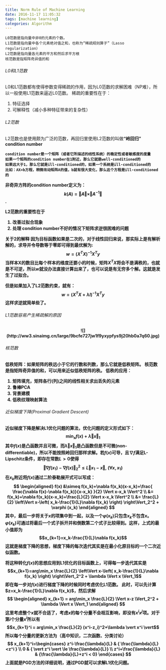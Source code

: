```yaml
---
title: Norm Rule of Machine Learning
date: 2016-11-17 11:05:32
tags: [machine learning]
categories: Algorithm
---
```


	L0范数是指向量中非0的元素的个数。
    L1范数是指向量中各个元素绝对值之和，也称为“稀疏规则算子”（Lasso regularization）
    L2范数是指向量各元素的平方和然后求平方根
    核范数是指矩阵奇异值的和

###### L0和L1范数
L0和L1范数都有使得参数变得稀疏的作用，因为L0范数的求解困难（NP难），所以一般使用L1范数来逼近L0范数。
稀疏的重要性在于：
1. 特征选择
2. 可解释性（减小多种特征带来的复杂性）

###### L2范数
L2范数也是使用颇为广泛的范数，再回归里使用L2范数的叫做<b>“岭回归”</b>
<b>condition number<b>

	condition number是一个矩阵（或者它所描述的线性系统）的稳定性或者敏感度的度量
    如果一个矩阵的condition number在1附近，那么它就是well-conditioned的
    如果远大于1，那么它就是ill-conditioned的，如果一个系统是ill-conditioned的
    比如：AX=b方程，稍微改动矩阵A的值，b就有很大变化，那么这个方程是ill-conditioned的

非奇异方阵的condition number定义为：$$k(A)=\Vert A \Vert \times \Vert A^{-1} \Vert$$.

L2范数的重要性在于
1. 改善过拟合现象
2. 处理 condition number不好的情况下矩阵求逆很困难的问题

关于2的解释
因为目标函数如果是二次的，对于线性回归来说，那实际上是有解析解的，求导并令导数等于零即可得到最优解为: $$w=(X^TX)^{-1}X^Ty$$
当样本X的数目比每个样本的维度还要小的时候，矩阵$X^TX$将会不是满秩的，也就是不可逆，所以$w$就没办法直接计算出来了，也可以说是有无穷多个解。这就是发生了<b>过拟合</b>。

但是如果加入了L2范数约束，就有：$$w=(X^TX+\lambda I)^{-1}X^Ty$$ 这样求逆就简单些了。

###### L1范数容易产生稀疏解的原因
<center>![](http://ww3.sinaimg.cn/large/9bcfe727jw1f9yxypfys9j20hb0a7q60.jpg)</center>

###### 核范数
低秩矩阵：如果矩阵的秩远小于它的行数和列数，那么它就是低秩矩阵。
核范数是指<b>矩阵奇异值的和</b>，可以用来<b>近似低秩矩阵的秩</b>。
低秩的应用：
1. 矩阵填充，矩阵各行(列)之间的线性相关求出丢失的元素
2. 鲁棒PCA
3. 背景建模
4. 低秩纹理映射算法

###### 近似梯度下降(Proximal Gradient Descent)
近似梯度下降是解决L1优化问题的算法，优化问题的定义形式如下：$$\min_x f(x)+\lambda \Vert x \Vert_1$$其中$f(x)$是凸函数并且可微，而$\lambda \Vert x \Vert_1$是凸函数但是不可微(non-differentiable)，所以不能按照岭回归那样求解。若$f(x)$可导，且$\nabla f$满足L-Lipschitz条件，即存在常数$L>0$使得$$\Vert \nabla f(x_1)-\nabla f(x) \Vert_2^2 \le L \Vert x_1-x \Vert,\; (\forall x,x_1)$$在$x_k$附近将$f(x)$通过二阶泰勒展开式可以写成：
$$
\begin{aligned}
f(x) &\simeq f(x_k)+\nabla f(x_k)(x-x_k)+\frac{ \frac{\nabla f(x)-\nabla f(x_k)}{x-x_k} }{2} \Vert x-x_k \Vert^2 \\
&= f(x_k)+\nabla f(x_k)(x-x_k)+\frac{L}{2} \Vert x-x_k \Vert^2 \\
&= \frac{L}{2} \left\Vert x-\left( x_k-\frac{1}{L}\nabla f(x_k) \right) \right\Vert_2^2 + \varphi (x_k)
\end{aligned}
$$
其中，最后一步将关于$x$的项集中到一起，以及一个$\varphi (x_k)$只包含$x_k$不包含$x$。$\varphi (x_k)$可通过将最后一个式子拆开并和倒数第二个式子比较得到。这样，上式的最小值即为$$x_{k+1}=x_k-\frac{1}{L}\nabla f(x_k)$$这就是梯度下降的思想，梯度下降的每次迭代其实是在最小化原目标的一个二次近似函数。

将这种转化$f(x)$的思想应用到L1优化的目标函数上，可得每一步迭代其实是$$x_{k+1}=arg\min_x \frac{L}{2} \left\Vert x-\left( x_k-\frac{1}{L}\nabla f(x_k) \right) \right\Vert_2^2 + \lambda \Vert x \Vert_1$$即在每一步对$f(x)$进行梯度下降的时候同时考虑优化L1范数。
此时，可以先计算$z=x_k-\frac{1}{L}\nabla f(x_k)$，然后求解
$$
\begin{aligned}
x_{k+1} = arg\min_x \frac{L}{2} \Vert x-z \Vert_2^2 + \lambda \Vert x \Vert_1
\end{aligned}
$$
这里考虑整个$x$就不合适了，考虑$x$的每个分量不会相互影响，即没有$x^ix^j$项。对于第$i$个分量$x^i$所以有$$x_{k+1}^i = arg\min_x \frac{L}{2} (x^i-z_i)^2+\lambda \vert x^i \vert$$所以每个分量的更新方法为（高中知识，二次函数、分类讨论）
$$
x_{k+1}^i=\begin{cases}
z^i-\frac{\lambda}{L}    & { \frac{\lambda}{L}<z^i } \\
0                        & { \vert z^i \vert \le \frac{\lambda}{L}} \\
z^i+\frac{\lambda}{L}    & {\frac{\lambda}{L}+z^i < 0}
\end{cases}
$$
上面就是PGD方法的详细说明，通过PGD就可以求解L1优化问题。

